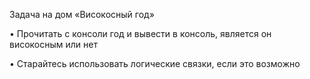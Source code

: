 Задача на дом «Високосный год»

• Прочитать с консоли год и вывести в консоль, является он високосным или нет

• Старайтесь использовать логические связки, если это возможно